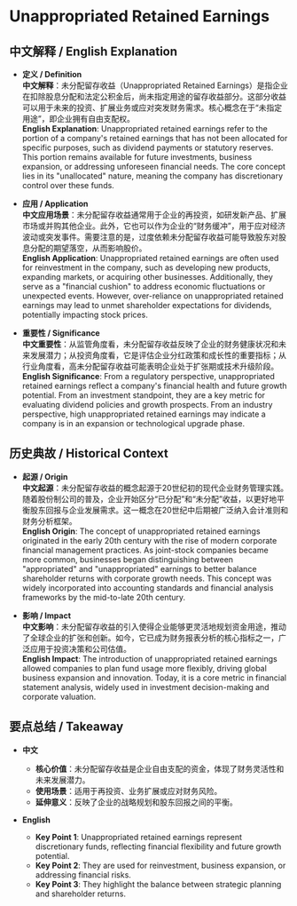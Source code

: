 # Unappropriated Retained Earnings

## 中文解释 / English Explanation

* **定义 / Definition**  
  **中文解释**：未分配留存收益（Unappropriated Retained Earnings）是指企业在扣除股息分配和法定公积金后，尚未指定用途的留存收益部分。这部分收益可以用于未来的投资、扩展业务或应对突发财务需求。核心概念在于“未指定用途”，即企业拥有自由支配权。  
  **English Explanation**: Unappropriated retained earnings refer to the portion of a company's retained earnings that has not been allocated for specific purposes, such as dividend payments or statutory reserves. This portion remains available for future investments, business expansion, or addressing unforeseen financial needs. The core concept lies in its "unallocated" nature, meaning the company has discretionary control over these funds.

* **应用 / Application**  
  **中文应用场景**：未分配留存收益通常用于企业的再投资，如研发新产品、扩展市场或并购其他企业。此外，它也可以作为企业的“财务缓冲”，用于应对经济波动或突发事件。需要注意的是，过度依赖未分配留存收益可能导致股东对股息分配的期望落空，从而影响股价。  
  **English Application**: Unappropriated retained earnings are often used for reinvestment in the company, such as developing new products, expanding markets, or acquiring other businesses. Additionally, they serve as a "financial cushion" to address economic fluctuations or unexpected events. However, over-reliance on unappropriated retained earnings may lead to unmet shareholder expectations for dividends, potentially impacting stock prices.

* **重要性 / Significance**  
  **中文重要性**：从监管角度看，未分配留存收益反映了企业的财务健康状况和未来发展潜力；从投资角度看，它是评估企业分红政策和成长性的重要指标；从行业角度看，高未分配留存收益可能表明企业处于扩张期或技术升级阶段。  
  **English Significance**: From a regulatory perspective, unappropriated retained earnings reflect a company's financial health and future growth potential. From an investment standpoint, they are a key metric for evaluating dividend policies and growth prospects. From an industry perspective, high unappropriated retained earnings may indicate a company is in an expansion or technological upgrade phase.

## 历史典故 / Historical Context

* **起源 / Origin**  
  **中文起源**：未分配留存收益的概念起源于20世纪初的现代企业财务管理实践。随着股份制公司的普及，企业开始区分“已分配”和“未分配”收益，以更好地平衡股东回报与企业发展需求。这一概念在20世纪中后期被广泛纳入会计准则和财务分析框架。  
  **English Origin**: The concept of unappropriated retained earnings originated in the early 20th century with the rise of modern corporate financial management practices. As joint-stock companies became more common, businesses began distinguishing between "appropriated" and "unappropriated" earnings to better balance shareholder returns with corporate growth needs. This concept was widely incorporated into accounting standards and financial analysis frameworks by the mid-to-late 20th century.

* **影响 / Impact**  
  **中文影响**：未分配留存收益的引入使得企业能够更灵活地规划资金用途，推动了全球企业的扩张和创新。如今，它已成为财务报表分析的核心指标之一，广泛应用于投资决策和公司估值。  
  **English Impact**: The introduction of unappropriated retained earnings allowed companies to plan fund usage more flexibly, driving global business expansion and innovation. Today, it is a core metric in financial statement analysis, widely used in investment decision-making and corporate valuation.

## 要点总结 / Takeaway

* **中文**  
  - **核心价值**：未分配留存收益是企业自由支配的资金，体现了财务灵活性和未来发展潜力。  
  - **使用场景**：适用于再投资、业务扩展或应对财务风险。  
  - **延伸意义**：反映了企业的战略规划和股东回报之间的平衡。

* **English**  
  - **Key Point 1**: Unappropriated retained earnings represent discretionary funds, reflecting financial flexibility and future growth potential.  
  - **Key Point 2**: They are used for reinvestment, business expansion, or addressing financial risks.  
  - **Key Point 3**: They highlight the balance between strategic planning and shareholder returns.